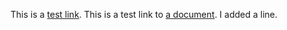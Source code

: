 This is a [test link](http://www.google.com).
This is a test link to [a document](test.pdf).
I added a line.
